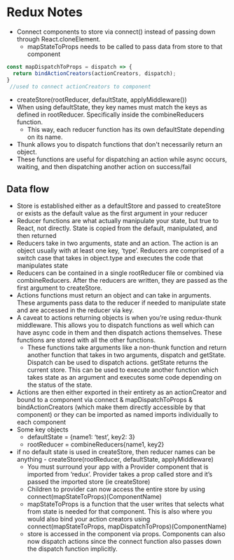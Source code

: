 # Redux Notes

- Connect components to store via connect() instead of passing down through React.cloneElement.
  - mapStateToProps needs to be called to pass data from store to that component

```Javascript
const mapDispatchToProps = dispatch => {
  return bindActionCreators(actionCreators, dispatch);
}
 //used to connect actionCreators to component
```

- createStore(rootReducer, defaultState, applyMiddleware())
- When using defaultState, they key names must match the keys as defined in rootReducer. Specifically inside the combineReducers function.
  - This way, each reducer function has its own defaultState depending on its name.
- Thunk allows you to dispatch functions that don't necessarily return an object.
- These functions are useful for dispatching an action while async occurs, waiting, and then dispatching another action on success/fail

## Data flow

- Store is established either as a defaultStore and passed to createStore or exists as the default value as the first argument in your reducer
- Reducer functions are what actually manipulate your state, but true to React, not directly. State is copied from the default, manipulated, and then returned
- Reducers take in two arguments, state and an action. The action is an object usually with at least one key, ‘type’. Reducers are comprised of a switch case that takes in object.type and executes the code that manipulates state
- Reducers can be contained in a single rootReducer file or combined via combineReducers. After the reducers are written, they are passed as the first argument to createStore.
- Actions functions must return an object and can take in arguments. These arguments pass data to the reducer if needed to manipulate state and are accessed in the reducer via key.
- A caveat to actions returning objects is when you’re using redux-thunk middleware. This allows you to dispatch functions as well which can have async code in them and then dispatch actions themselves. These functions are stored with all the other functions.
  - These functions take arguments like a non-thunk function and return another function that takes in two arguments, dispatch and getState. Dispatch can be used to dispatch actions. getState returns the current store. This can be used to execute another function which takes state as an argument and executes some code depending on the status of the state.
- Actions are then either exported in their entirety as an actionCreator and bound to a component via connect & mapDispatchToProps & bindActionCreators (which make them directly accessible by that component) or they can be imported as named imports individually to each component
- Some key objects
  - defaultState = {name1: ‘test’, key2: 3}
  - rootReducer = combineReducers{name1, key2}
- if no default state is used in createStore, then reducer names can be anything - createStore(rootReducer, defaultState, applyMiddleware)
  - You must surround your app with a Provider component that is imported from ‘redux’. Provider takes a prop called store and it’s passed the imported store (ie createStore)
  - Children to provider can now access the entire store by using connect(mapStateToProps)(ComponentName)
  - mapStateToProps is a function that the user writes that selects what from state is needed for that component. This is also where you would also bind your action creators using connect(mapStateToProps, mapDispatchToProps)(ComponentName)
  - store is accessed in the component via props. Components can also now dispatch actions since the connect function also passes down the dispatch function implicitly.
